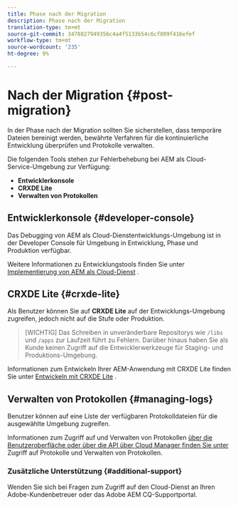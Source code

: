 ```yaml
---
title: Phase nach der Migration
description: Phase nach der Migration
translation-type: tm+mt
source-git-commit: 3478827949356c4a4f5133b54c6cf809f416efef
workflow-type: tm+mt
source-wordcount: '235'
ht-degree: 9%

---
```



# Nach der Migration {#post-migration}

In der Phase nach der Migration sollten Sie sicherstellen, dass temporäre Dateien bereinigt werden, bewährte Verfahren für die kontinuierliche Entwicklung überprüfen und Protokolle verwalten.

Die folgenden Tools stehen zur Fehlerbehebung bei AEM als Cloud-Service-Umgebung zur Verfügung:

* **Entwicklerkonsole**
* **CRXDE Lite**
* **Verwalten von Protokollen**


## Entwicklerkonsole {#developer-console}

Das Debugging von AEM als Cloud-Dienstentwicklungs-Umgebung ist in der Developer Console für Umgebung in Entwicklung, Phase und Produktion verfügbar.

Weitere Informationen zu Entwicklungstools finden Sie unter [Implementierung von AEM als Cloud-Dienst](https://docs.adobe.com/content/help/en/experience-manager-cloud-service/implementing/developing/development-guidelines.html#aem-as-a-cloud-service-development-tools) .

## CRXDE Lite {#crxde-lite}

Als Benutzer können Sie auf **CRXDE Lite** auf der Entwicklungs-Umgebung zugreifen, jedoch nicht auf die Stufe oder Produktion.

>[WICHTIG]
>Das Schreiben in unveränderbare Repositorys wie `/libs` und `/apps` zur Laufzeit führt zu Fehlern. Darüber hinaus haben Sie als Kunde keinen Zugriff auf die Entwicklerwerkzeuge für Staging- und Produktions-Umgebung.

Informationen zum Entwickeln Ihrer AEM-Anwendung mit CRXDE Lite finden Sie unter [Entwickeln mit CRXDE Lite](https://docs.adobe.com/help/en/experience-manager-65/developing/devtools/developing-with-crxde-lite.html) .

## Verwalten von Protokollen {#managing-logs}

Benutzer können auf eine Liste der verfügbaren Protokolldateien für die ausgewählte Umgebung zugreifen.

Informationen zum Zugriff auf und Verwalten von Protokollen [über die Benutzeroberfläche oder über die API über Cloud Manager finden Sie unter](https://docs.adobe.com/content/help/en/experience-manager-cloud-service/implementing/using-cloud-manager/manage-logs.html) Zugriff auf Protokolle und Verwalten von Protokollen.

### Zusätzliche Unterstützung {#additional-support}

Wenden Sie sich bei Fragen zum Zugriff auf den Cloud-Dienst an Ihren Adobe-Kundenbetreuer oder das Adobe AEM CQ-Supportportal.
